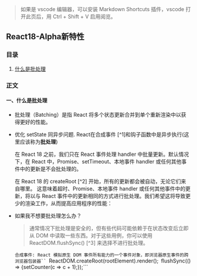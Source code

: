 > 如果是 vscode 编辑器，可以安装 Markdown Shortcuts 插件，vscode 打开此页后，用 Ctrl + Shift + V 启用阅览。

## React18-Alpha新特性

### 目录

1.  [什么是批处理](#1)


### 正文

#### <span id="1">一、什么是批处理</span>

- 批处理（Batching）是指 React 将多个状态更新合并到单个重新渲染中以获得更好的性能。
- 优化 setState 同异步问题. React在合成事件 [^1]和钩子函数中是异步执行(这里应该称为**批处理**)

  在 React 18 之前，我们只在 React 事件处理 handler 中批量更新。默认情况下，在 React 中，Promise、setTimeout、本地事件 handler 或任何其他事件中的更新是不会批处理的。

  在 React 18 的 createRoot [^2] 开始，所有的更新都会被自动，无论它们来自哪里。
  这意味着超时、Promise、本地事件 handler 或任何其他事件中的更新，将以与 React 事件中的更新相同的方式进行批处理。我们希望这将导致更少的渲染工作，从而提高应用程序的性能：

- 如果我不想要批处理怎么办？

  >通常情况下批处理是安全的，但有些代码可能依赖于在状态改变后立即从 DOM 中读取一些东西。对于这些用例，你可以使用 ReactDOM.flushSync() [^3] 来选择不进行批处理。


  ```合成事件: React 模拟原生 DOM 事件所有能力的一个事件对象，即浏览器原生事件的跨浏览器包装器``
  ```ReactDOM.createRoot(rootElement).render(<App />);```
  ```flushSync(() => {setCounter(c => c + 1);});```
